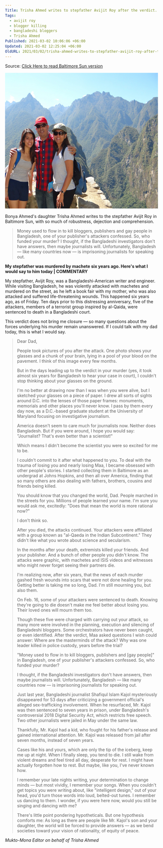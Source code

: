 ```yaml
---
Title: Trisha Ahmed writes to stepfather Avijit Roy after the verdict.
Tags:
  - avijit roy
  - blogger killing
  - bangladeshi bloggers
  - Trisha Ahmed
Published: 2021-03-02 10:06:06 +06:00
Updated: 2021-03-02 12:25:04 +06:00
OldURL: 2021/03/02/trisha-ahmed-writes-to-stepfather-avijit-roy-after-the-verdict/
---
```

Source: [Click Here to read Baltimore Sun version](https://www.baltimoresun.com/opinion/op-ed/bs-ed-op-0301-dear-dad-20210301-gly4n5gg7ve3bncucld742cira-story.html)

<a href="https://enblog.muktomona.com/2021/03/02/trisha-ahmed-writes-to-stepfather-avijit-roy-after-the-verdict/avijit-family/" rel="attachment wp-att-28454"><img class="aligncenter wp-image-28454" src="https://raw.githubusercontent.com/think-mm/enblog-static/web/wp-uploads/2021/03/Avijit-family-1024x787.jpg" alt="Family Photo" width="579" height="445" /></a>


Bonya Ahmed's daughter Trisha Ahmed writes to the stepfather Avijit Roy in Baltimore Sun, with so much of robustness, dejection and comprehension.

> Money used to flow in to kill bloggers, publishers and gay people in Bangladesh, one of your publisher's attackers confessed. So, who funded your murder? I thought, if the Bangladeshi investigators don't have answers, then maybe journalists will. Unfortunately, Bangladesh — like many countries now — is imprisoning journalists for speaking out.

**My stepfather was murdered by machete six years ago. Here's what I would say to him today | COMMENTARY**

My stepfather, Avijit Roy, was a Bangladeshi-American writer and engineer. While visiting Bangladesh, he was violently attacked with machetes and murdered on the street, as he left a book fair with my mother, who was also attacked and suffered life-threatening wounds. This happened six years ago, as of Friday. Ten days prior to this distressing anniversary, five of the attackers, members of a terrorist group inspired by al-Qaida, were sentenced to death in a Bangladeshi court.

This verdict does not bring me closure — so many questions about the forces underlying his murder remain unanswered. If I could talk with my dad today, this is what I would say.


> Dear Dad,
> 
> People took pictures of you after the attack. One photo shows your glasses and a chunk of your brain, lying in a pool of your blood on the pavement. I think of this image every few months.
> 
> But in the days leading up to the verdict in your murder (yes, it took almost six years for Bangladesh to hear your case in court), I couldn't stop thinking about your glasses on the ground.
> 
> I'm no better at drawing now than I was when you were alive, but I sketched your glasses on a piece of paper. I drew all sorts of sights around D.C. into the lenses of those paper frames: monuments, memorials and other places you'll never know. I pass by them every day now, as a D.C.-based graduate student at the University of Maryland focusing on investigative journalism.
> 
> America doesn't seem to care much for journalists now. Neither does Bangladesh. But if you were around, I hope you would say: "Journalist? That's even better than a scientist!"
> 
> Which means I didn't become the scientist you were so excited for me to be.
> 
> I couldn't commit to it after what happened to you. To deal with the trauma of losing you and nearly losing Maa, I became obsessed with other people's stories. I started collecting them in Baltimore as an undergrad at Johns Hopkins, and then all over America, finding that so many others are also dealing with fathers, brothers, cousins and friends being killed.
> 
> You should know that you changed the world, Dad. People marched in the streets for you. Millions of people learned your name. I'm sure you would ask me, excitedly: "Does that mean the world is more rational now?"
> 
> I don't think so.
> 
> After you died, the attacks continued. Your attackers were affiliated with a group known as "al-Qaeda in the Indian Subcontinent." They didn't like what you wrote about science and secularism.
> 
> In the months after your death, extremists killed your friends. And your publisher. And a bunch of other people you didn't know. The attacks were graphic, with machetes and ISIS videos and witnesses who might never forget seeing their partners die.
> 
> I'm realizing now, after six years, that the news of each murder gashed fresh wounds into scars that were not done healing for you. Getting better is taking me so long, Dad. I'm still mourning you, but also them.
> 
> On Feb. 16, some of your attackers were sentenced to death. Knowing they're going to die doesn't make me feel better about losing you. Their loved ones will mourn them too.
> 
> Though these five were charged with carrying out your attack, so many more were involved in the planning, execution and silencing of Bangladeshi bloggers. Some orchestrators have never been caught, or even identified. After the verdict, Maa asked questions I wish could answer: Where are the masterminds of the attack? Why was one leader killed in police custody, years before the trial?
> 
> "Money used to flow in to kill bloggers, publishers and [gay people]" in Bangladesh, one of your publisher's attackers confessed. So, who funded your murder?
> 
> I thought, if the Bangladeshi investigators don't have answers, then maybe journalists will. Unfortunately, Bangladesh — like many countries now — is imprisoning journalists for speaking out.
> 
> Just last year, Bangladeshi journalist Shafiqul Islam Kajol mysteriously disappeared for 53 days after criticizing a government official's alleged sex-trafficking involvement. When he resurfaced, Mr. Kajol was then sentenced to seven years in prison, under Bangladesh's controversial 2018 Digital Security Act, which restricts free speech. Two other journalists were jailed in May under the same law.
> 
> Thankfully, Mr. Kajol had a kid, who fought for his father's release and gained international attention. Mr. Kajol was released from jail after seven months, instead of seven years.
> 
> Cases like his and yours, which are only the tip of the iceberg, keep me up at night. When I finally sleep, you tend to die. I still wake from violent dreams and feel tired all day, desperate for rest. I might have actually forgotten how to rest. But maybe, like you, I've never known how.
> 
> I remember your late nights writing, your determination to change minds — but most vividly, I remember your songs. When you couldn't get topics you were writing about, like "intelligent design," out of your head, you'd turn those words into loud, belted-out tunes. I remember us dancing to them. I wonder, if you were here now, would you still be singing and dancing with me?
> 
> There's little point pondering hypotheticals. But one hypothesis comforts me: As long as there are people like Mr. Kajol's son and your daughter, the world will be forced to provide answers — as we bend societies toward your vision of rationality, of equity of peace.


_Mukto-Mona Editor on behalf of Trisha Ahmed_
